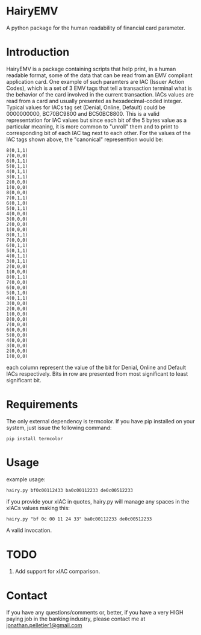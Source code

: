 HairyEMV
=========

A python package for the human readability of financial card parameter.  

Introduction
============

HairyEMV is a package containing scripts that help print, in a human readable
format, some of the data that can be read from an EMV compliant application
card. One example of such paramters are IAC (Issuer Action Codes), which is a 
set of 3 EMV tags that tell a transaction terminal what is the behavior of the
card involved in the current transaction. IACs values are read from a 
card and usually presented as hexadecimal-coded integer. Typical values for
IACs tag set (Denial, Online, Default) could be 0000000000, BC70BC9800 and 
BC50BC8800. This is a valid representation for IAC values but since each bit
of the 5 bytes value as a particular meaning, it is more common to "unroll"
them and to print to corresponding bit of each IAC tag next to each other. For
the values of the IAC tags shown above, the "canonical" representtion would be:

    8(0,1,1)
    7(0,0,0)
    6(0,1,1)
    5(0,1,1)
    4(0,1,1)
    3(0,1,1)
    2(0,0,0)
    1(0,0,0)
    8(0,0,0)
    7(0,1,1)
    6(0,1,0)
    5(0,1,1)
    4(0,0,0)
    3(0,0,0)
    2(0,0,0)
    1(0,0,0)
    8(0,1,1)
    7(0,0,0)
    6(0,1,1)
    5(0,1,1)
    4(0,1,1)
    3(0,1,1)
    2(0,0,0)
    1(0,0,0)
    8(0,1,1)
    7(0,0,0)
    6(0,0,0)
    5(0,1,0)
    4(0,1,1)
    3(0,0,0)
    2(0,0,0)
    1(0,0,0)
    8(0,0,0)
    7(0,0,0)
    6(0,0,0)
    5(0,0,0)
    4(0,0,0)
    3(0,0,0)
    2(0,0,0)
    1(0,0,0)

each column represent the value of the bit for Denial, Online and Default IACs
respectively. Bits in row are presented from most significant to least 
significant bit.

Requirements
============

The only external dependency is termcolor. If you have pip installed on your 
system, just issue the following command:

    pip install termcolor

Usage
=====

example usage:

    hairy.py bf0c00112433 ba0c00112233 de0c00512233  

if you provide your xIAC in quotes, hairy.py will manage any spaces in the
xIACs values making this:

    hairy.py "bf 0c 00 11 24 33" ba0c00112233 de0c00512233  

A valid invocation.

TODO
====

1. Add support for xIAC comparison.

Contact
=======

If you have any questions/comments or, better, if you have a very HIGH paying
job in the banking industry, please contact me at jonathan.pelletier1@gmail.com



